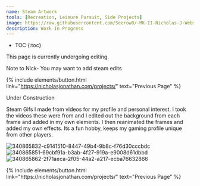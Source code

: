 ```yaml
---
name: Steam Artwork
tools: [Recreation, Leisure Pursuit, Side Projects]
image: https://raw.githubusercontent.com/Seerow0/-MK-II-Nicholas-J-Website-/main/gifs/1644511218136.gif
description: Work In Progress
---
```


* TOC
{:toc}

This page is currently undergoing editing.

Note to Nick- You may want to add steam edits

{% include elements/button.html link="https://nicholasjonathan.com/projects/" text="Previous Page" %}

Under Construction

Steam Gifs I made from videos for my profile and personal interest. I took the videos these were from and I edited out the background from each frame and added in my own elements. I then reanimated the frames and added my own effects. Its a fun hobby, keeps my gaming profile unique from other players.

![340865832-c9141510-8447-49b4-9b8c-f76d30cccbdc](https://github.com/user-attachments/assets/8db7fac6-5775-412f-95db-b6a7cd9c6f71)
![340865851-69cbf91a-b3ab-4f27-919a-e9008d61dbbd](https://github.com/user-attachments/assets/4c463cc2-3c47-446c-9634-e1440808ba49)
![340865862-2f71aeca-2f05-44a2-a217-ecba76632866](https://github.com/user-attachments/assets/01ca3c96-d836-4d11-a439-cc9cc11c1533)

<p class="text-center">
{% include elements/button.html link="https://nicholasjonathan.com/projects/" text="Previous Page" %}
</p>
